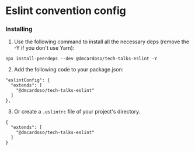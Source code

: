 # Eslint convention config

### Installing

1. Use the following command to install all the necessary deps (remove the -Y if you don't use Yarn):

```
npx install-peerdeps --dev @dmcardoso/tech-talks-eslint -Y
```

2. Add the following code to your package.json:

```
"eslintConfig": {
  "extends": [
    "@dmcardoso/tech-talks-eslint"
  ]
},
```

3. Or create a `.eslintrc` file of your project's directory.

```
{
  "extends": [
    "@dmcardoso/tech-talks-eslint"
  ]
}
```
